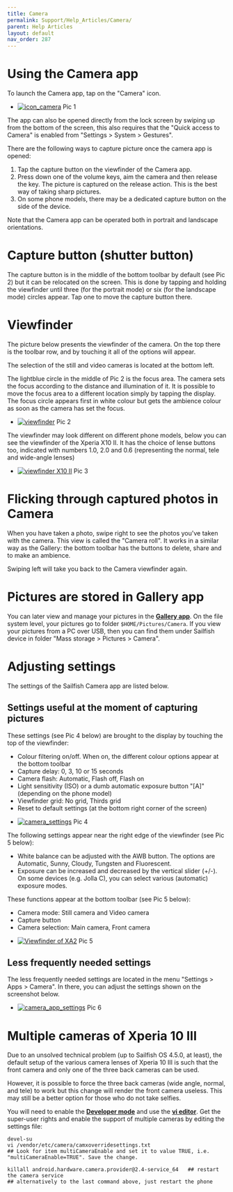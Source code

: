 ```yaml
---
title: Camera
permalink: Support/Help_Articles/Camera/
parent: Help Articles
layout: default
nav_order: 287
---
```


# Using the Camera app

To launch the Camera app, tap on the "Camera" icon.

<div class="flex-images" markdown="1">

* <a href="icon_camera.png" class="narrow-image"><img src="icon_camera.png" alt="icon_camera"></a>
  <span class="md_figcaption">
  Pic 1
  </span>
</div>

The app can also be opened directly from the lock screen by swiping up from the bottom of the screen, this also requires that the "Quick access to Camera" is enabled from "Settings > System > Gestures".

There are the following ways to capture picture once the camera app is opened:

1. Tap the capture button on the viewfinder of the Camera app.
2. Press down one of the volume keys, aim the camera and then release the key. The picture is captured on the release action. This is the best way of taking sharp pictures.
3. On some phone models, there may be a dedicated capture button on the side of the device.

Note that the Camera app can be operated both in portrait and landscape orientations.

# Capture button (shutter button)

The capture button is in the middle of the bottom toolbar by default (see Pic 2) but it can be relocated on the screen. This is done by tapping and holding the viewfinder until three (for the portrait mode) or six (for the landscape mode) circles appear. Tap one to move the capture button there.

# Viewfinder

The picture below presents the viewfinder of the camera. On the top there is the toolbar row, and by touching it all of the options will appear.

The selection of the still and video cameras is located at the bottom left. 

The lightblue circle in the middle of Pic 2 is the focus area. The camera sets the focus according to the distance and illumination of it. It is possible to move the focus area to a different location simply by tapping the display. The focus circle appears first in white colour but gets the ambience colour as soon as the camera has set the focus.

<div class="flex-images" markdown="1">

* <a href="viewfinder.png" class="narrow-image"><img src="viewfinder.png" alt="viewfinder"></a>
  <span class="md_figcaption">
  Pic 2
  </span>
</div>

The viewfinder may look different on different phone models, below you can see the viewfinder of the Xperia X10 II. It has the choice of lense buttons too, indicated with numbers 1.0, 2.0 and 0.6 (representing the normal, tele and wide-angle lenses)

<div class="flex-images" markdown="1">

* <a href="viewfinder02.png" class="narrow-image"><img src="viewfinder02.png" alt="viewfinder X10 II"></a>
  <span class="md_figcaption">
  Pic 3
  </span>
</div>


# Flicking through captured photos in Camera

When you have taken a photo, swipe right to see the photos you've taken with the camera. This view is called the "Camera roll". It works in a similar way as the Gallery: the bottom toolbar has the buttons to delete, share and to make an ambience.

Swiping left will take you back to the Camera viewfinder again.

# Pictures are stored in Gallery app

You can later view and manage your pictures in the **[Gallery app](/Support/Help_Articles/Gallery/)**. On the file system level, your pictures go to folder ```$HOME/Pictures/Camera```. If you view your pictures from a PC over USB, then you can find them under Sailfish device in folder "Mass storage > Pictures > Camera".


# Adjusting settings

The settings of the Sailfish Camera app are listed below. 

## Settings useful at the moment of capturing pictures

These settings (see Pic 4 below) are brought to the display by touching the top of the viewfinder:
* Colour filtering on/off. When on, the different colour options appear at the bottom toolbar
* Capture delay:  0, 3, 10 or 15 seconds
* Camera flash: Automatic, Flash off, Flash on 
* Light sensitivity (ISO) or a dumb automatic exposure button "[A]" (depending on the phone model)
* Viewfinder grid: No grid, Thirds grid
* Reset to default settings (at the bottom right corner of the screen)

<div class="flex-images" markdown="1">

* <a href="camera_settings.png" class="narrow-image"><img src="camera_settings.png" alt="camera_settings"></a>
  <span class="md_figcaption">
  Pic 4
  </span>
</div>

The following settings appear near the right edge of the viewfinder (see Pic 5 below):
* White balance can be adjusted with the AWB button. The options are Automatic, Sunny, Cloudy, Tungsten and Fluorescent.
* Exposure can be increased and decreased by the vertical slider (+/-). On some devices (e.g. Jolla C), you can select various (automatic) exposure modes.

These functions appear at the bottom toolbar (see Pic 5 below):
* Camera mode: Still camera and Video camera
* Capture button
* Camera selection: Main camera, Front camera

<div class="flex-images" markdown="1">

* <a href="viewfinder-XA2.png" class="narrow-image"><img src="viewfinder-XA2.png" alt="Viewfinder of XA2"></a>
  <span class="md_figcaption">
  Pic 5
  </span>
</div>

## Less frequently needed settings

The less frequently needed settings are located in the menu "Settings > Apps > Camera". In there, you can adjust the settings shown on the screenshot below.

<div class="flex-images" markdown="1">

* <a href="camera_app_settings.png" class="narrow-image"><img src="camera_app_settings.png" alt="camera_app_settings"></a>
  <span class="md_figcaption">
  Pic 6
  </span>
</div>

# Multiple cameras of Xperia 10 III

Due to an unsolved technical problem (up to Sailfish OS 4.5.0, at least), the default setup of the various camera lenses of Xperia 10 III is such that the front camera and only one of the three back cameras can be used. 

However, it is possible to force the three back cameras (wide angle, normal, and tele) to work but this change will render the front camera useless. This may still be a better option for those who do not take selfies.

You will need to enable the **[Developer mode](/Support/Help_Articles/Enabling_Developer_Mode/)** and use the **[vi editor](/Support/Help_Articles/Enabling_Developer_Mode/#how-to-use-the-vi-or-nano-text-editors-at-sailfish-terminal)**. 
Get the super-user rights and enable the support of multiple cameras by editing the settings file:
```
devel-su
vi /vendor/etc/camera/camxoverridesettings.txt
## Look for item multiCameraEnable and set it to value TRUE, i.e. "multiCameraEnable=TRUE". Save the change.

killall android.hardware.camera.provider@2.4-service_64   ## restart the camera service
## alternatively to the last command above, just restart the phone
```


